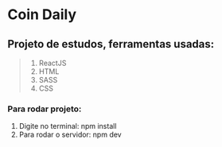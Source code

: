 # Coin Daily

## Projeto de estudos, ferramentas usadas:
> 1. ReactJS
> 2. HTML
> 3. SASS
> 4. CSS

### Para rodar projeto:
  1. Digite no terminal: npm install
  2. Para rodar o servidor: npm dev
